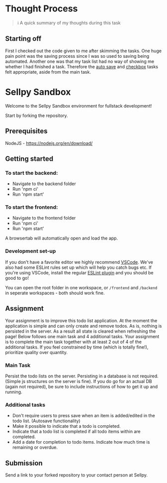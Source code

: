 # Thought Process

> ℹ️ A quick summary of my thoughts during this task

## Starting off

First I checked out the code given to me after skimming the tasks. One huge pain point was the saving process since I was so used to saving being automated. Another one was that my task list had no way of showing me whether I had finished a task. Therefore the [auto save](#auto-save) and [checkbox](#checkbox) tasks felt appropriate, aside from the main task.

# Sellpy Sandbox

Welcome to the Sellpy Sandbox environment for fullstack development!

Start by forking the repository.

## Prerequisites

NodeJS - https://nodejs.org/en/download/

## Getting started

### To start the backend:

- Navigate to the backend folder
- Run 'npm ci'
- Run 'npm start'

### To start the frontend:

- Navigate to the frontend folder
- Run 'npm ci'
- Run 'npm start'

A browsertab will automatically open and load the app.

### Development set-up

If you don't have a favorite editor we highly recommend [VSCode](https://code.visualstudio.com). We've also had some ESLint rules set up which will help you catch bugs etc. If you're using VSCode, install the regular [ESLint plugin](https://marketplace.visualstudio.com/items?itemName=dbaeumer.vscode-eslint) and you should be good to go!

You can open the root folder in one workspace, or `/frontend` and `/backend` in seperate workspaces - both should work fine.

## Assignment

Your assignment is to improve this todo list application. At the moment the application is simple and can only create and remove todos.
As is, nothing is persisted in the server. As a result all state is cleared when refreshing the page!
Below follows one main task and 4 additional tasks. Your assignment is to complete the main task together with at least 2 out of 4 of the additional tasks.
If you feel constrained by time (which is totally fine!), prioritize quality over quantity.

### Main Task

Persist the todo lists on the server. Persisting in a database is not required. (Simple js structures on the server is fine). If you do go for an actual DB (again not required), be sure to include instructions of how to get it up and running.

### Additional tasks

- Don't require users to press save when an item is added/edited in the todo list. (Autosave functionality)
- Make it possible to indicate that a todo is completed.
- Indicate that a todo list is completed if all todo items within are completed.
- Add a date for completion to todo items. Indicate how much time is remaining or overdue.

## Submission

Send a link to your forked repository to your contact person at Sellpy.
